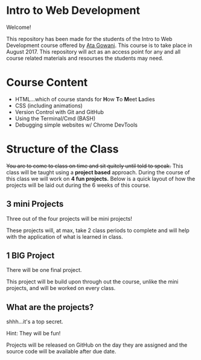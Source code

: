 # Intro to Web Development

Welcome!

This repository has been made for the students of the Intro to Web Development course offered by [Ata Gowani](http://www.atagowani.com). This course is to take place in August 2017. This repository will act as an access point for any and all course related materials and resourses the students may need.

# Course Content

* HTML...which of course stands for **H**ow **T**o **M**eet **L**adies
* CSS (including animations)
* Version Control with Git and GitHub
* Using the Terminal/Cmd (BASH)
* Debugging simple websites w/ Chrome DevTools

# Structure of the Class

~~You are to come to class on time and sit quitely until told to speak.~~ 
This class will be taught using a **project based** approach. During the
course of this class we will work on **4 fun projects.** Below is a quick layout of how the projects will be laid out during the 6 weeks of this course.

## 3 mini Projects ##

Three out of the four projects will be mini projects!

These projects will, at max, take 2 class periods to complete and will help with the application of what is learned in class.

## 1 BIG Project ##

There will be one final project.

This project will be build upon through out the course, unlike the mini projects, and will be worked on every class.

## What are the projects? ##

shhh...it's a top secret.

Hint: They will be fun!

Projects will be released on GitHub on the day they are assigned and the source code will be available after due date.